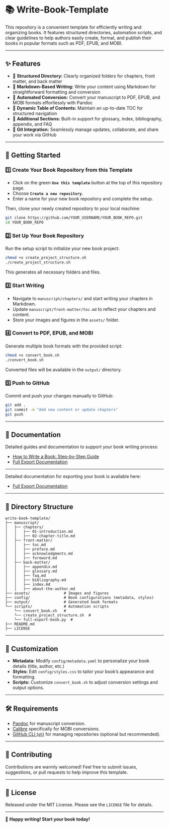 
# 📚 Write-Book-Template

This repository is a convenient template for efficiently writing and organizing books. It features structured directories, automation scripts, and clear guidelines to help authors easily create, format, and publish their books in popular formats such as PDF, EPUB, and MOBI.

---

## ✨ Features

- 📂 **Structured Directory:** Clearly organized folders for chapters, front matter, and back matter
- 📝 **Markdown-Based Writing:** Write your content using Markdown for straightforward formatting and conversion
- 🔄 **Automated Conversion:** Convert your manuscript to PDF, EPUB, and MOBI formats effortlessly with Pandoc
- 📜 **Dynamic Table of Contents:** Maintain an up-to-date TOC for structured navigation
- 📑 **Additional Sections:** Built-in support for glossary, index, bibliography, appendix, and FAQ
- 🚀 **Git Integration:** Seamlessly manage updates, collaborate, and share your work via GitHub

---

## 🚦 Getting Started

### 1️⃣ Create Your Book Repository from this Template

- Click on the green **`Use this template`** button at the top of this repository page.
- Choose **`Create a new repository`**.
- Enter a name for your new book repository and complete the setup.

Then, clone your newly created repository to your local machine:

```bash
git clone https://github.com/YOUR_USERNAME/YOUR_BOOK_REPO.git
cd YOUR_BOOK_REPO
```

### 2️⃣ Set Up Your Book Repository

Run the setup script to initialize your new book project:

```bash
chmod +x create_project_structure.sh
./create_project_structure.sh
```

This generates all necessary folders and files.

### 3️⃣ Start Writing

- Navigate to `manuscript/chapters/` and start writing your chapters in Markdown.
- Update `manuscript/front-matter/toc.md` to reflect your chapters and content.
- Store your images and figures in the `assets/` folder.

### 4️⃣ Convert to PDF, EPUB, and MOBI

Generate multiple book formats with the provided script:

```bash
chmod +x convert_book.sh
./convert_book.sh
```

Converted files will be available in the `output/` directory.

### 5️⃣ Push to GitHub

Commit and push your changes manually to GitHub:

```bash
git add .
git commit -m "Add new content or update chapters"
git push
```

---

## 📖 Documentation

Detailed guides and documentation to support your book writing process:

- [How to Write a Book: Step-by-Step Guide](how-to-write.md)
- [Full Export Documentation](full-export-documentation.md)

---

Detailed documentation for exporting your book is available here:

- [Full Export Documentation](full-export-documentation.md)

---

## 📁 Directory Structure

```
write-book-template/
├── manuscript/
│   ├── chapters/
│   │   ├── 01-introduction.md
│   │   ├── 02-chapter-title.md
│   ├── front-matter/
│   │   ├── toc.md
│   │   ├── preface.md
│   │   ├── acknowledgments.md
│   │   ├── foreword.md
│   ├── back-matter/
│   │   ├── appendix.md
│   │   ├── glossary.md
│   │   ├── faq.md
│   │   ├── bibliography.md
│   │   ├── index.md
│   │   ├── about-the-author.md
├── assets/               # Images and figures
├── config/               # Book configurations (metadata, styles)
├── output/               # Generated book formats
└── scripts/              # Automation scripts
    └── convert_book.sh   # 
    └── create_project_structure.sh  # 
    └── full-export-book.py  # 
├── README.md
├── LICENSE
```

---

## 🎨 Customization

- **Metadata:** Modify `config/metadata.yaml` to personalize your book details (title, author, etc.)
- **Styles:** Edit `config/styles.css` to tailor your book’s appearance and formatting.
- **Scripts:** Customize `convert_book.sh` to adjust conversion settings and output options.

---

## 🛠 Requirements

- [Pandoc](https://pandoc.org/installing.html) for manuscript conversion.
- [Calibre](https://calibre-ebook.com/download) specifically for MOBI conversions.
- [GitHub CLI (`gh`)](https://cli.github.com/) for managing repositories (optional but recommended).

---

## 🤝 Contributing

Contributions are warmly welcomed! Feel free to submit issues, suggestions, or pull requests to help improve this template.

---

## 📄 License

Released under the MIT License. Please see the `LICENSE` file for details.

---

🚀 **Happy writing! Start your book today!**
